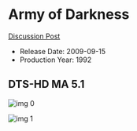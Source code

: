 # Army of Darkness

[Discussion Post](https://www.avsforum.com/threads/bass-eq-for-filtered-movies.2995212/post-58420266)

* Release Date: 2009-09-15
* Production Year: 1992

## DTS-HD MA 5.1

![img 0](https://i.imgur.com/LYItqax.jpg)

![img 1](https://i.imgur.com/byZ5gnR.jpg)

